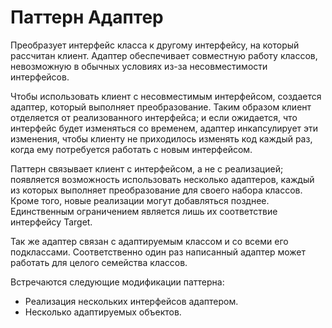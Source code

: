 # Паттерн Адаптер

Преобразует интерфейс класса к другому интерфейсу, на который рассчитан клиент. Адаптер обеспечивает
совместную работу классов, невозможную в обычных условиях из-за несовместимости интерфейсов.

Чтобы использовать клиент с несовместимым интерфейсом, создается адаптер, который выполняет преобразование. 
Таким образом клиент отделяется от реализованного интерфейса; и если ожидается, что интерфейс будет изменяться со временем,
адаптер инкапсулирует эти изменения, чтобы клиенту не приходилось изменять код каждый раз, 
когда ему потребуется работать с новым интерфейсом.

Паттерн связывает клиент с интерфейсом, а не с реализацией; появляется возможность использовать несколько адаптеров, 
каждый из которых выполняет преобразование для своего набора классов. Кроме того, новые реализации могут добавляться позднее. 
Единственным ограничением является лишь их соответствие интерфейсу Target.

Так же адаптер связан с адаптируемым классом и со всеми его подклассами. Соответственно один раз написанный адаптер может 
работать для целого семейства классов.

Встречаются следующие модификации паттерна:
* Реализация нескольких интерфейсов адаптером.
* Несколько адаптируемых объектов.





